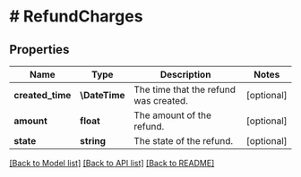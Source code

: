 # # RefundCharges

## Properties

Name | Type | Description | Notes
------------ | ------------- | ------------- | -------------
**created_time** | **\DateTime** | The time that the refund was created. | [optional]
**amount** | **float** | The amount of the refund. | [optional]
**state** | **string** | The state of the refund. | [optional]

[[Back to Model list]](../../README.md#models) [[Back to API list]](../../README.md#endpoints) [[Back to README]](../../README.md)
